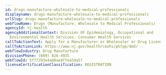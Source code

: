 ```yaml
---
id: drugs-manufacture-wholesale-to-medical-professionals
displayname: drugs-manufacture-wholesale-to-medical-professionals
urlSlug: drugs-manufacture-wholesale-to-medical-professionals
webflowName: Drugs (Manufacture, Wholesale to Medical Professionals)
agencyId: nj-health
agencyAdditionalContext: Division OF Epidemiology, Occupational and
  Environmental Health Services, Consumer Health Services
callToActionText: Apply for a Manufacturer or Wholesaler or Drug License
callToActionLink: https://www.nj.gov/health/ceohs/phfpp/dmd/
webflowIndustry: Drug Manufacture
divisionPhone: (609) 826-4935
webflowId: 5f77293e4ad0aedffea54a57
licenseCertificationClassification: REGISTRATION
---
```

